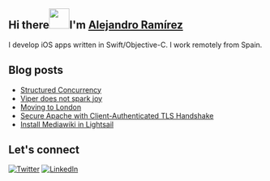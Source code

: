 ## Hi there<img src="https://media.giphy.com/media/gM5qFksULw54NMWyry/giphy.gif" width="40px" height="40px">I'm [Alejandro Ramírez](https://jano.com.es/)
I develop iOS apps written in Swift/Objective-C. I work remotely from Spain.

## Blog posts
<!-- BLOG-POST-LIST:START -->
- [Structured Concurrency](https://jano.com.es/programming/2021/10/28/structured-concurrency.html)
- [Viper does not spark joy](https://jano.com.es/programming/2019/07/19/should-i-use-viper.html)
- [Moving to London](https://jano.com.es/london/2018/11/06/moving-to-london.html)
- [Secure Apache with Client-Authenticated TLS Handshake](https://jano.com.es/apache/ssl/2018/10/05/client-certification-authorization.html)
- [Install Mediawiki in Lightsail](https://jano.com.es/lightsail/mediawiki/2018/10/04/install-mediawiki-in-lightsail.html)
<!-- BLOG-POST-LIST:END -->

## Let's connect
[![Twitter](https://img.shields.io/badge/twitter-blue.svg?&style=for-the-badge&logo=twitter&logoColor=white)](http://twitter.com/j4n0)
[![LinkedIn](https://img.shields.io/badge/linkedin-%230077B5.svg?&style=for-the-badge&logo=linkedin&logoColor=white)](https://www.linkedin.com/in/alraal/)
